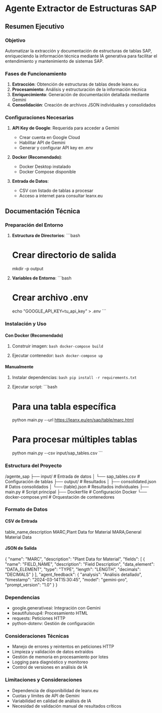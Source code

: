 # Agente Extractor de Estructuras SAP

## Resumen Ejecutivo

### Objetivo
Automatizar la extracción y documentación de estructuras de tablas SAP, enriqueciendo la información técnica mediante IA generativa para facilitar el entendimiento y mantenimiento de sistemas SAP.

### Fases de Funcionamiento
1. **Extracción**: Obtención de estructuras de tablas desde leanx.eu
2. **Procesamiento**: Análisis y estructuración de la información técnica
3. **Enriquecimiento**: Generación de documentación detallada mediante Gemini
4. **Consolidación**: Creación de archivos JSON individuales y consolidados

### Configuraciones Necesarias
1. **API Key de Google**: Requerida para acceder a Gemini
   - Crear cuenta en Google Cloud
   - Habilitar API de Gemini
   - Generar y configurar API key en .env

2. **Docker (Recomendado)**:
   - Docker Desktop instalado
   - Docker Compose disponible

3. **Entrada de Datos**:
   - CSV con listado de tablas a procesar
   - Acceso a internet para consultar leanx.eu

## Documentación Técnica

### Preparación del Entorno

1. **Estructura de Directorios**:   ```bash
   # Crear directorio de salida
   mkdir -p output

2. **Variables de Entorno**:   ```bash
   # Crear archivo .env
   echo "GOOGLE_API_KEY=tu_api_key" > .env   ```

### Instalación y Uso

#### Con Docker (Recomendado)
1. Construir imagen:   ```bash
   docker-compose build   ```

2. Ejecutar contenedor:   ```bash
   docker-compose up   ```

#### Manualmente
1. Instalar dependencias:   ```bash
   pip install -r requirements.txt   ```

2. Ejecutar script:   ```bash
   # Para una tabla específica
   python main.py --url https://leanx.eu/en/sap/table/marc.html

   # Para procesar múltiples tablas
   python main.py --csv input/sap_tables.csv   ```

### Estructura del Proyecto

/agente_sap
├── input/                    # Entrada de datos
│   └── sap_tables.csv       # Configuración de tablas
├── output/                  # Resultados
│   ├── consolidated.json   # Datos consolidados
│   └── {table}.json       # Resultados individuales
├── main.py                 # Script principal
├── Dockerfile             # Configuración Docker
└── docker-compose.yml    # Orquestación de contenedores

### Formato de Datos

#### CSV de Entrada
table_name,description
MARC,Plant Data for Material
MARA,General Material Data

#### JSON de Salida
{
  "name": "MARC",
  "description": "Plant Data for Material",
  "fields": [
    {
      "name": "FIELD_NAME",
      "description": "Field Description",
      "data_element": "DATA_ELEMENT",
      "type": "TYPE",
      "length": "LENGTH",
      "decimals": "DECIMALS"
    }
  ],
  "agent_feedback": {
    "analysis": "Análisis detallado",
    "timestamp": "2024-03-14T15:30:45",
    "model": "gemini-pro",
    "prompt_version": "1.0"
  }
}

### Dependencias
- google.generativeai: Integración con Gemini
- beautifulsoup4: Procesamiento HTML
- requests: Peticiones HTTP
- python-dotenv: Gestión de configuración

### Consideraciones Técnicas
- Manejo de errores y reintentos en peticiones HTTP
- Limpieza y validación de datos extraídos
- Gestión de memoria en procesamiento por lotes
- Logging para diagnóstico y monitoreo
- Control de versiones en análisis de IA

### Limitaciones y Consideraciones
- Dependencia de disponibilidad de leanx.eu
- Cuotas y límites de API de Gemini
- Variabilidad en calidad de análisis de IA
- Necesidad de validación manual de resultados críticos
  